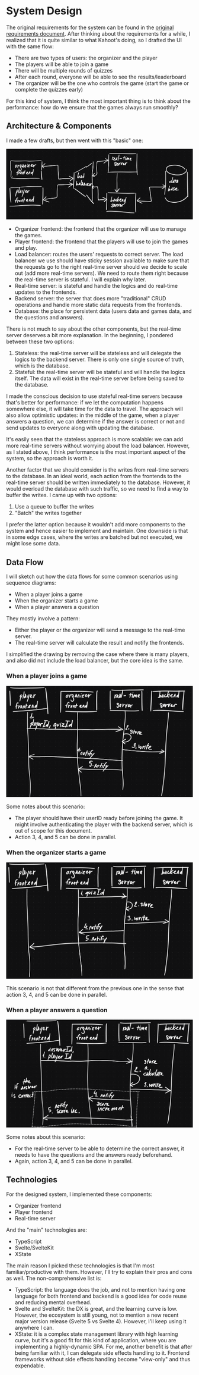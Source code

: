 # System Design

The original requirements for the system can be found in the 
[original requirements document](./original_requirements.md). After thinking
about the requirements for a while, I realized that it is quite similar to what 
Kahoot's doing, so I drafted the UI with the same flow:

- There are two types of users: the organizer and the player
- The players will be able to join a game
- There will be multiple rounds of quizzes
- After each round, everyone will be able to see the results/leaderboard
- The organizer will be the one who controls the game (start the game or 
  complete the quizzes early)

For this kind of system, I think the most important thing is to think about the
performance: how do we ensure that the games always run smoothly?

## Architecture & Components

I made a few drafts, but then went with this "basic" one:

![Architecture](./images/architecture.png)

- Organizer frontend: the frontend that the organizer will use to manage the
  games.
- Player frontend: the frontend that the players will use to join the games and
  play.
- Load balancer: routes the users' requests to correct server. The load balancer
  we use should have sticky session available to make sure that the requests go
  to the right real-time server should we decide to scale out (add more
  real-time servers). We need to route them right because the real-time server
  is stateful. I will explain why later.
- Real-time server: is stateful and handle the logics and do real-time 
  updates to the frontends.
- Backend server: the server that does more "traditional" CRUD operations and
  handle more static data requests from the frontends.
- Database: the place for persistent data (users data and games data, and
  the questions and answers).

There is not much to say about the other components, but the real-time 
server deserves a bit more explanation. In the beginning, I pondered between 
these two options:

1. Stateless: the real-time server will be stateless and will delegate the
   logics to the backend server. There is only one single source of truth, 
   which is the database.
2. Stateful: the real-time server will be stateful and will handle the logics
   itself. The data will exist in the real-time server before being saved to
   the database.

I made the conscious decision to use stateful real-time servers because that's
better for performance: if we let the computation happens somewhere else, it
will take time for the data to travel. The approach will also allow optimistic
updates: in the middle of the game, when a player answers a question, we can 
determine if the answer is correct or not and send updates to everyone along 
with updating the database.

It's easily seen that the stateless approach is more scalable: we can add more
real-time servers without worrying about the load balancer. However, as I 
stated above, I think performance is the most important aspect of the system,
so the approach is worth it.

Another factor that we should consider is the writes from real-time servers to
the database. In an ideal world, each action from the frontends to the real-time
server should be written immediately to the database. However, it would overload
the database with such traffic, so we need to find a way to buffer the 
writes. I came up with two options:

1. Use a queue to buffer the writes
2. "Batch" the writes together

I prefer the latter option because it wouldn't add more components to the system
and hence easier to implement and maintain. One downside is that in some edge
cases, where the writes are batched but not executed, we might lose some data.

## Data Flow

I will sketch out how the data flows for some common scenarios using 
sequence diagrams:

- When a player joins a game
- When the organizer starts a game 
- When a player answers a question

They mostly involve a pattern:

- Either the player or the organizer will send a message to the real-time
  server.
- The real-time server will calculate the result and notify the frontends.

I simplified the drawing by removing the case where there is many players, and
also did not include the load balancer, but the core idea is the same.

### When a player joins a game

![Join Game](./images/sequence_diagram__player_join.png)

Some notes about this scenario:

- The player should have their userID ready before joining the game. It 
  might involve authenticating the player with the backend server, which is 
  out of scope for this document.
- Action 3, 4, and 5 can be done in parallel.

### When the organizer starts a game

![Game start](./images/sequence_diagram__organizer_start.png)

This scenario is not that different from the previous one in the sense that 
action 3, 4, and 5 can be done in parallel.

### When a player answers a question

![Player answer](./images/sequence_diagram__player_answer.png)

Some notes about this scenario:

- For the real-time server to be able to determine the correct answer, it needs
  to have the questions and the answers ready beforehand.
- Again, action 3, 4, and 5 can be done in parallel.

## Technologies

For the designed system, I implemented these components:

- Organizer frontend
- Player frontend
- Real-time server

And the "main" technologies are:

- TypeScript
- Svelte/SvelteKit
- XState

The main reason I picked these technologies is that I'm most familiar/productive
with them. However, I'll try to explain their pros and cons as well. The 
non-comprehensive list is:

- TypeScript: the language does the job, and not to mention having one 
  language for both frontend and backend is a good idea for code reuse and 
  reducing mental overhead.
- Svelte and SvelteKit: the DX is great, and the learning curve is low. However,
  the ecosystem is still young, not to mention a new recent major version
  release (Svelte 5 vs Svelte 4). However, I'll keep using it anywhere I can.
- XState: it is a complex state management library with high learning curve, but
  it's a good fit for this kind of application, where you are implementing a
  highly-dynamic SPA. For me, another benefit is that after being familiar with
  it, I can delegate side effects handling to it. Frontend frameworks without
  side effects handling become "view-only" and thus expendable.
